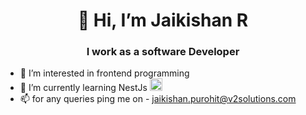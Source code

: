 <h1 align="center"> 👋 Hi, I’m Jaikishan R</h1>
<h3 align="center"> I work as a software Developer </h3>

- 👀 I’m interested in frontend programming
- 🌱 I’m currently learning NestJs <a href="http://nestjs.com/" target="blank"><img src="https://nestjs.com/img/logo-small.svg" width="20" alt="Nest Logo" /></a>
- 📫 for any queries ping me on - jaikishan.purohit@v2solutions.com


